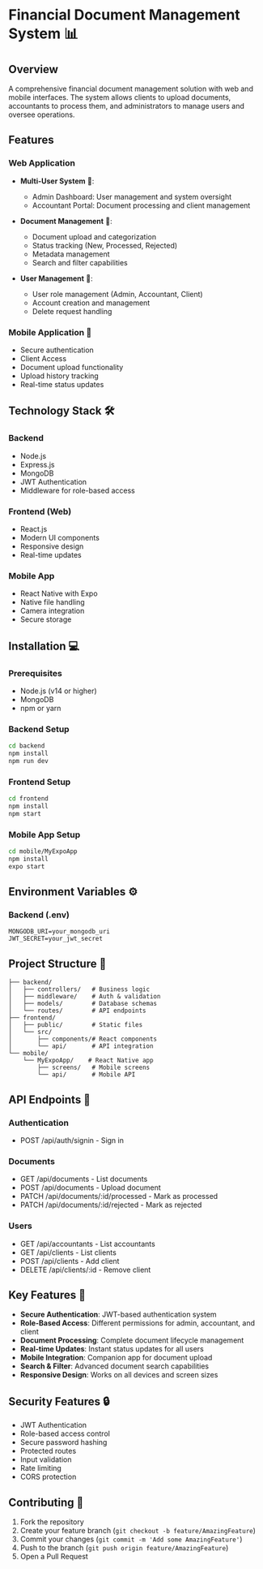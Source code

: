 # Financial Document Management System 📊

## Overview
A comprehensive financial document management solution with web and mobile interfaces. The system allows clients to upload documents, accountants to process them, and administrators to manage users and oversee operations.

## Features

### Web Application
- **Multi-User System** 👥:
  - Admin Dashboard: User management and system oversight
  - Accountant Portal: Document processing and client management

- **Document Management** 📄:
  - Document upload and categorization
  - Status tracking (New, Processed, Rejected)
  - Metadata management
  - Search and filter capabilities

- **User Management** 👤:
  - User role management (Admin, Accountant, Client)
  - Account creation and management
  - Delete request handling

### Mobile Application 📱
- Secure authentication
- Client Access
- Document upload functionality
- Upload history tracking
- Real-time status updates

## Technology Stack 🛠️

### Backend
- Node.js
- Express.js
- MongoDB
- JWT Authentication
- Middleware for role-based access

### Frontend (Web)
- React.js
- Modern UI components
- Responsive design
- Real-time updates

### Mobile App
- React Native with Expo
- Native file handling
- Camera integration
- Secure storage

## Installation 💻

### Prerequisites
- Node.js (v14 or higher)
- MongoDB
- npm or yarn

### Backend Setup
```bash
cd backend
npm install
npm run dev
```

### Frontend Setup
```bash
cd frontend
npm install
npm start
```

### Mobile App Setup
```bash
cd mobile/MyExpoApp
npm install
expo start
```

## Environment Variables ⚙️

### Backend (.env)
```
MONGODB_URI=your_mongodb_uri
JWT_SECRET=your_jwt_secret
```

## Project Structure 📁
```
├── backend/
│   ├── controllers/   # Business logic
│   ├── middleware/    # Auth & validation
│   ├── models/        # Database schemas
│   └── routes/        # API endpoints
├── frontend/
│   ├── public/        # Static files
│   └── src/
│       ├── components/# React components
│       └── api/       # API integration
└── mobile/
    └── MyExpoApp/    # React Native app
        ├── screens/   # Mobile screens
        └── api/       # Mobile API
```

## API Endpoints 🔌

### Authentication
- POST /api/auth/signin - Sign in

### Documents
- GET /api/documents - List documents
- POST /api/documents - Upload document
- PATCH /api/documents/:id/processed - Mark as processed
- PATCH /api/documents/:id/rejected - Mark as rejected

### Users
- GET /api/accountants - List accountants
- GET /api/clients - List clients
- POST /api/clients - Add client
- DELETE /api/clients/:id - Remove client

## Key Features 🔑
- **Secure Authentication**: JWT-based authentication system
- **Role-Based Access**: Different permissions for admin, accountant, and client
- **Document Processing**: Complete document lifecycle management
- **Real-time Updates**: Instant status updates for all users
- **Mobile Integration**: Companion app for document upload
- **Search & Filter**: Advanced document search capabilities
- **Responsive Design**: Works on all devices and screen sizes

## Security Features 🔒
- JWT Authentication
- Role-based access control
- Secure password hashing
- Protected routes
- Input validation
- Rate limiting
- CORS protection

## Contributing 🤝
1. Fork the repository
2. Create your feature branch (`git checkout -b feature/AmazingFeature`)
3. Commit your changes (`git commit -m 'Add some AmazingFeature'`)
4. Push to the branch (`git push origin feature/AmazingFeature`)
5. Open a Pull Request

